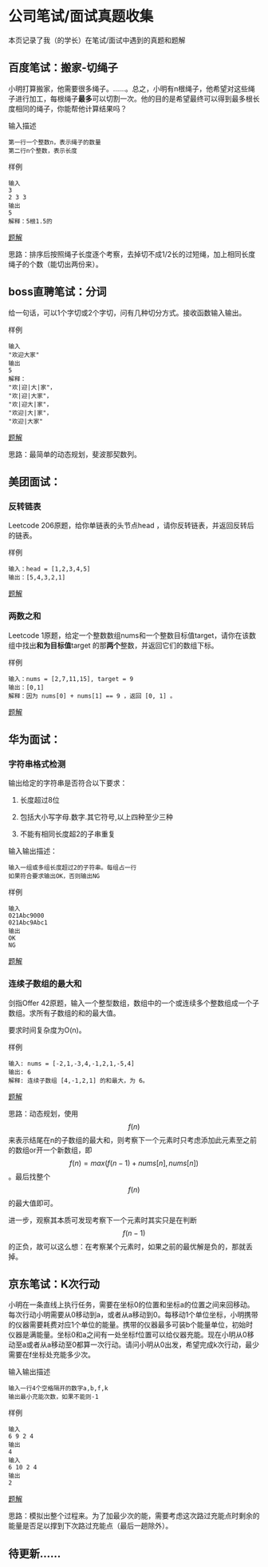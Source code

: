 # 公司笔试/面试真题收集

本页记录了我（的学长）在笔试/面试中遇到的真题和题解

## 百度笔试：搬家-切绳子

小明打算搬家，他需要很多绳子。……。总之，小明有n根绳子，他希望对这些绳子进行加工，每根绳子**最多**可以切割一次。他的目的是希望最终可以得到最多根长度相同的绳子，你能帮他计算结果吗？

输入描述

```
第一行一个整数n，表示绳子的数量
第二行n个整数，表示长度
```

样例

```
输入
3
2 3 3
输出
5
解释：5根1.5的
```

[题解](./baidu-001.py)

思路：排序后按照绳子长度逐个考察，去掉切不成1/2长的过短绳，加上相同长度绳子的个数（能切出两份来）。

## boss直聘笔试：分词

给一句话，可以1个字切或2个字切，问有几种切分方式。接收函数输入输出。

样例

```
输入
"欢迎大家"
输出
5
解释：
"欢|迎|大|家"，
"欢|迎|大家"，
"欢|迎大|家"，
"欢迎|大|家"，
"欢迎|大家"
```

[题解](./boss-002.py)

思路：最简单的动态规划，斐波那契数列。

## 美团面试：

### 反转链表

Leetcode 206原题，给你单链表的头节点head ，请你反转链表，并返回反转后的链表。

样例

```
输入：head = [1,2,3,4,5]
输出：[5,4,3,2,1]
```

[题解](./206.反转链表.cpp)

### 两数之和

Leetcode 1原题，给定一个整数数组nums和一个整数目标值target，请你在该数组中找出**和为目标值**target 的那**两个**整数，并返回它们的数组下标。

样例

```
输入：nums = [2,7,11,15], target = 9
输出：[0,1]
解释：因为 nums[0] + nums[1] == 9 ，返回 [0, 1] 。
```

[题解](./1.两数之和.py)

## 华为面试：

### 字符串格式检测

输出给定的字符串是否符合以下要求：

1. 长度超过8位

2. 包括大小写字母.数字.其它符号,以上四种至少三种

3. 不能有相同长度超2的子串重复

输入输出描述：

```
输入一组或多组长度超过2的子符串。每组占一行
如果符合要求输出OK，否则输出NG
```

样例

```
输入
021Abc9000
021Abc9Abc1
输出
OK
NG
```

[题解](./huawei.001.py)

### 连续子数组的最大和

剑指Offer 42原题，输入一个整型数组，数组中的一个或连续多个整数组成一个子数组。求所有子数组的和的最大值。

要求时间复杂度为O(n)。

样例

```
输入: nums = [-2,1,-3,4,-1,2,1,-5,4]
输出: 6
解释: 连续子数组 [4,-1,2,1] 的和最大，为 6。
```

[题解](./Offer.42.py)

思路：动态规划，使用$$f(n)$$来表示结尾在n的子数组的最大和，则考察下一个元素时只考虑添加此元素至之前的数组or开一个新数组，即$$f(n)=max(f(n-1)+nums[n],nums[n])$$。最后找整个$$f(n)$$的最大值即可。

进一步，观察其本质可发现考察下一个元素时其实只是在判断$$f(n-1)$$的正负，故可以这么想：在考察某个元素时，如果之前的最优解是负的，那就丢掉。

## 京东笔试：K次行动

小明在一条直线上执行任务，需要在坐标0的位置和坐标a的位置之间来回移动。每次行动小明需要从0移动到a，或者从a移动到0。每移动1个单位坐标，小明携带的仪器需要耗费对应1个单位的能量。携带的仪器最多可装b个能量单位，初始时仪器是满能量。坐标0和a之间有一处坐标f位置可以给仪器充能。现在小明从0移动至a或者从a移动至0都算一次行动。请问小明从0出发，希望完成k次行动，最少需要在f坐标处充能多少次。

输入输出描述

```
输入一行4个空格隔开的数字a,b,f,k
输出最小充能次数，如果不能则-1
```

样例

```
输入
6 9 2 4
输出
4
输入
6 10 2 4
输出
2
```

[题解](./jd-001.py)

思路：模拟出整个过程来。为了加最少次的能，需要考虑这次路过充能点时剩余的能量是否足以撑到下次路过充能点（最后一趟除外）。

## 待更新……